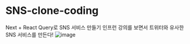 # SNS-clone-coding
Next + React Query로 SNS 서비스 만들기
인프런 강의를 보면서 트위터와 유사한 SNS 서비스를 만든다!
![image](https://github.com/user-attachments/assets/5e299ec5-6d4c-4ae6-b40b-a4105ea8a5d0)
